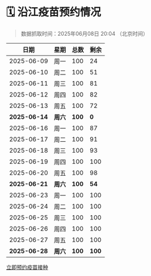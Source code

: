 # 🗓️ 沿江疫苗预约情况

> 数据抓取时间：2025年06月08日 20:04 （北京时间）

| 日期 | 星期 | 总数 | 剩余 |
|------|------|------|------|
| 2025-06-09 | 周一 | 100 | 24 |
| 2025-06-10 | 周二 | 100 | 51 |
| 2025-06-11 | 周三 | 100 | 81 |
| 2025-06-12 | 周四 | 100 | 82 |
| 2025-06-13 | 周五 | 100 | 72 |
| **2025-06-14** | **周六** | **100** | **0** |
| 2025-06-16 | 周一 | 100 | 87 |
| 2025-06-17 | 周二 | 100 | 91 |
| 2025-06-18 | 周三 | 100 | 93 |
| 2025-06-19 | 周四 | 100 | 100 |
| 2025-06-20 | 周五 | 100 | 98 |
| **2025-06-21** | **周六** | **100** | **54** |
| 2025-06-23 | 周一 | 100 | 100 |
| 2025-06-24 | 周二 | 100 | 100 |
| 2025-06-25 | 周三 | 100 | 100 |
| 2025-06-26 | 周四 | 100 | 100 |
| 2025-06-27 | 周五 | 100 | 100 |
| **2025-06-28** | **周六** | **100** | **100** |


<div class="button-container">
<a class="btn" href="http://yfzweb.ishequ.net/#/login" target="_blank">立即预约疫苗接种</a>
</div>
